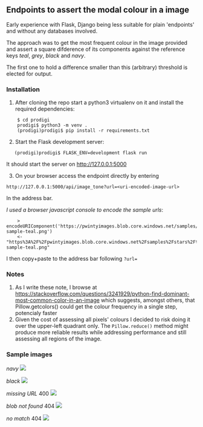 ## Endpoints to assert the modal colour in a image

Early experience with Flask, Django being less suitable for plain 'endpoints' and without any databases involved.

The approach was to get the most frequent colour in the image provided and assert a square difderence of its components against the reference keys _teal_, _grey_, _black_ and _navy_.

The first one to hold a difference smaller than this (arbitrary) threshold is elected for output.


### Installation

1. After cloning the repo start a python3 virtualenv on it and install the required dependencies:
```
    $ cd prodigi
    prodigi$ python3 -m venv .
    (prodigi)prodigi$ pip install -r requirements.txt
```
2. Start the Flask development server:
```
   (prodigi)prodigi$ FLASK_ENV=development flask run 
``` 
It should start the server on http://127.0.0.1:5000

3. On your browser access the endpoint directly by entering

```http://127.0.0.1:5000/api/image_tone?url=<uri-encoded-image-url>```

In the address bar.

_I used a browser javascript console to encode the sample urls_:
```
    > encodeURIComponent('https://pwintyimages.blob.core.windows.net/samples/stars/test-sample-teal.png')
    <- "https%3A%2F%2Fpwintyimages.blob.core.windows.net%2Fsamples%2Fstars%2Ftest-sample-teal.png"
```
I then copy+paste to the address bar following `?url=`



### Notes
1. As I write these note, I browse at https://stackoverflow.com/questions/3241929/python-find-dominant-most-common-color-in-an-image 
which suggests, amongst others, that Pillow.getcolors() could get the colour frequency in a single step, potencialy faster
2. Given the cost of assessing all pixels' colours I decided to risk doing it over the upper-left quadrant only. 
The `Pillow.reduce()` method might produce more reliable results while addressing performance and still assessing all regions of the image. 

### Sample images
_navy_
![](navy.png)

_black_
![](black.png)

_missing URL_ 400
![](missing400.png)

_blob not found_ 404
![](error404.png)

_no match_ 404
![](nomatch404.png)
